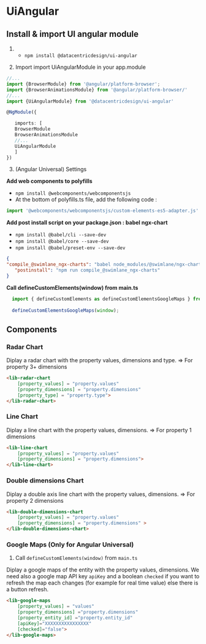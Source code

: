 # UiAngular

## Install & import UI angular module

1. - `npm install @datacentricdesign/ui-angular`

2. Import import UiAngularModule in your app.module 
 ```ts
//...
import {BrowserModule} from '@angular/platform-browser';
import {BrowserAnimationsModule} from '@angular/platform-browser/'
//...
import {UiAngularModule} from '@datacentricdesign/ui-angular'

@NgModule({

    imports: [
    BrowserModule
    BrowserAnimationsModule
    //...
    UiAngularModule
    ]
})
 ```
 3. (Angular Universal) Settings
 
 **Add web components to polyfills**

- `npm install @webcomponents/webcomponentsjs`
- At the bottom of polyfills.ts file, add the following code :
```ts
import '@webcomponents/webcomponentsjs/custom-elements-es5-adapter.js'
```

 **Add post install script on your package.json : babel ngx-chart**

 - `npm install @babel/cli --save-dev`
 - `npm install @babel/core --save-dev`
 - `npm install @babel/preset-env --save-dev`

 ```json
 {
 "compile_@swimlane_ngx-charts": "babel node_modules/@swimlane/ngx-charts -d node_modules/@swimlane/ngx-charts --presets @babel/preset-env",
    "postinstall": "npm run compile_@swimlane_ngx-charts"
 }
```

**Call defineCustomElements(window) from main.ts**

```ts  
  import { defineCustomElements as defineCustomElementsGoogleMaps } from 'web-google-maps/dist/loader';
  
  defineCustomElementsGoogleMaps(window);
```

## Components

### Radar Chart

Diplay a radar chart with the property values, dimensions and type. 
=> For property 3+ dimensions

```html
<lib-radar-chart 
    [property_values] = "property.values"
    [property_dimensions] = "property.dimensions" 
    [property_type] = "property.type">
</lib-radar-chart>
```

### Line Chart

Diplay a line chart with the property values, dimensions.
=> For property 1 dimensions

```html        
<lib-line-chart 
    [property_values] = "property.values"
    [property_dimensions] = "property.dimensions">
</lib-line-chart>
```

### Double dimensions Chart

Diplay a double axis line chart with the property values, dimensions.
=> For property 2 dimensions

```html
<lib-double-dimensions-chart 
    [property_values] = "property.values"
    [property_dimensions] = "property.dimensions" >
</lib-double-dimensions-chart>
```

### Google Maps (Only for Angular Universal)

1. Call `defineCustomElements(window)` from `main.ts`

Diplay a google maps of the entity with the property values, dimensions. 
We need also a google map API key `apiKey` and a boolean `checked` if you want to refresh the map each changes (for example for real time value) else there is a button refresh.

```html
<lib-google-maps 
    [property_values] = "values"
    [property_dimensions] ="property.dimensions" 
    [property_entity_id] ="property.entity_id"  
    [apiKey]="XXXXXXXXXXXXXXXX" 
    [checked]="false">
</lib-google-maps>
```
